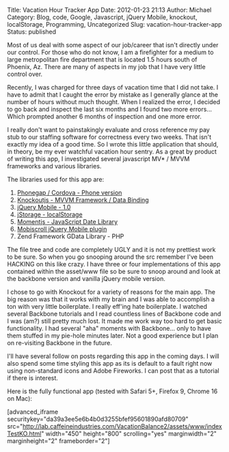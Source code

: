 Title: Vacation Hour Tracker App 
Date: 2012-01-23 21:13
Author: Michael
Category: Blog, code, Google, Javascript, jQuery Mobile, knockout, localStorage, Programming, Uncategorized
Slug: vacation-hour-tracker-app
Status: published

Most of us deal with some aspect of our job/career that isn't directly
under our control. For those who do not know, I am a firefighter for a
medium to large metropolitan fire department that is located 1.5 hours
south of Phoenix, Az. There are many of aspects in my job that I have
very little control over.

Recently, I was charged for three days of vacation time that I did not
take. I have to admit that I caught the error by mistake as I generally
glance at the number of hours without much thought. When I realized the
error, I decided to go back and inspect the last six months and I found
two more errors... Which prompted another 6 months of inspection and one
more error.

I really don't want to painstakingly evaluate and cross reference my pay
stub to our staffing software for correctness every two weeks. That
isn't exactly my idea of a good time. So I wrote this little application
that should, in theory, be my ever watchful vacation hour sentry. As a
great by product of writing this app, I investigated several javascript
MV\* / MVVM frameworks and various libraries.

The libraries used for this app are:

1.  [Phonegap / Cordova - Phone
    version](https://github.com/brianleroux/Cordova)
2.  [Knockoutjs - MVVM Framework / Data
    Binding](https://github.com/SteveSanderson/knockout)
3.  [jQuery Mobile - 1.0](http://www.jquerymobile.com)
4.  [jStorage - localStorage](https://github.com/andris9/jStorage)
5.  [Momentjs - JavaScript Date
    Library](https://github.com/timrwood/moment)
6.  [Mobiscroll jQuery Mobile
    plugin](http://code.google.com/p/mobiscroll/)
7.  Zend Framework GData Library - PHP

The file tree and code are completely UGLY and it is not
my prettiest work to be sure. So when you go snooping around the
src remember I've been HACKING on this like crazy. I have three or four
implementations of this app contained within the asset/www file so be
sure to snoop around and look at the backbone version and vanilla jQuery
mobile version.

I chose to go with Knockout for a variety of reasons for the main app.
The big reason was that it works with my brain and I was able to
accomplish a ton with very little boilerplate. I really eff'ing hate
boilerplate. I watched several Backbone tutorials and I read countless
lines of Backbone code and I was (am?) still pretty much lost. It made
me work way too hard to get basic functionality. I had several "aha"
moments with Backbone... only to have them stuffed in my pie-hole
minutes later. Not a good experience but I plan on re-visiting Backbone
in the future.

I'll have several follow on posts regarding this app in the coming days.
I will also spend some time styling this app as its is default to a
fault right now using non-standard icons and Adobe Fireworks. I can post
that as a tutorial if there is interest.

Here is the fully functional app (tested with Safari 5+, Firefox 9,
Chrome 16 on Mac):

\[advanced\_iframe
securitykey="da39a3ee5e6b4b0d3255bfef95601890afd80709"
src="http://lab.caffeineindustries.com/VacationBalance2/assets/www/indexTestKO.html"
width="450" height="800" scrolling="yes" marginwidth="2"
marginheight="2" frameborder="2"\]
